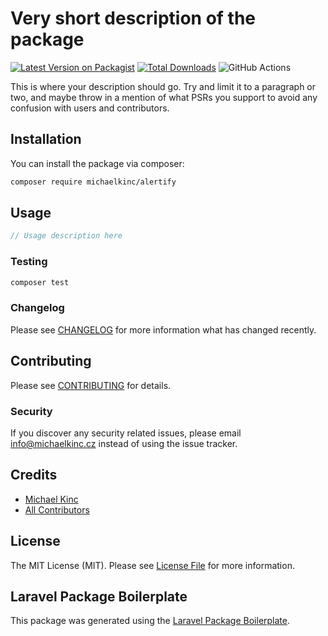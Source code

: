 # Very short description of the package

[![Latest Version on Packagist](https://img.shields.io/packagist/v/michaelkinc/alertify.svg?style=flat-square)](https://packagist.org/packages/michaelkinc/alertify)
[![Total Downloads](https://img.shields.io/packagist/dt/michaelkinc/alertify.svg?style=flat-square)](https://packagist.org/packages/michaelkinc/alertify)
![GitHub Actions](https://github.com/michaelkinc/alertify/actions/workflows/main.yml/badge.svg)

This is where your description should go. Try and limit it to a paragraph or two, and maybe throw in a mention of what PSRs you support to avoid any confusion with users and contributors.

## Installation

You can install the package via composer:

```bash
composer require michaelkinc/alertify
```

## Usage

```php
// Usage description here
```

### Testing

```bash
composer test
```

### Changelog

Please see [CHANGELOG](CHANGELOG.md) for more information what has changed recently.

## Contributing

Please see [CONTRIBUTING](CONTRIBUTING.md) for details.

### Security

If you discover any security related issues, please email info@michaelkinc.cz instead of using the issue tracker.

## Credits

-   [Michael Kinc](https://github.com/michaelkinc)
-   [All Contributors](../../contributors)

## License

The MIT License (MIT). Please see [License File](LICENSE.md) for more information.

## Laravel Package Boilerplate

This package was generated using the [Laravel Package Boilerplate](https://laravelpackageboilerplate.com).
